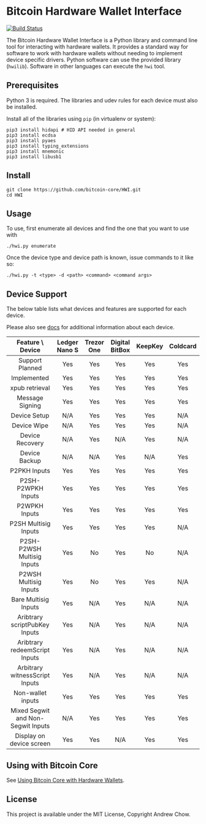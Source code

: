 # Bitcoin Hardware Wallet Interface

[![Build Status](https://travis-ci.org/bitcoin-core/HWI.svg?branch=master)](https://travis-ci.org/bitcoin-core/HWI)

The Bitcoin Hardware Wallet Interface is a Python library and command line tool for interacting with hardware wallets.
It provides a standard way for software to work with hardware wallets without needing to implement device specific drivers.
Python software can use the provided library (`hwilib`). Software in other languages can execute the `hwi` tool.

## Prerequisites

Python 3 is required. The libraries and udev rules for each device must also be installed.

Install all of the libraries using `pip` (in virtualenv or system):

```
pip3 install hidapi # HID API needed in general
pip3 install ecdsa
pip3 install pyaes
pip3 install typing_extensions
pip3 install mnemonic
pip3 install libusb1
```
## Install

```
git clone https://github.com/bitcoin-core/HWI.git
cd HWI
```

## Usage

To use, first enumerate all devices and find the one that you want to use with

```
./hwi.py enumerate
```

Once the device type and device path is known, issue commands to it like so:

```
./hwi.py -t <type> -d <path> <command> <command args>
```

## Device Support

The below table lists what devices and features are supported for each device.

Please also see [docs](docs/) for additional information about each device.

| Feature \ Device | Ledger Nano S | Trezor One | Digital BitBox | KeepKey | Coldcard |
|:---:|:---:|:---:|:---:|:---:|:---:|
| Support Planned | Yes | Yes | Yes | Yes | Yes |
| Implemented | Yes | Yes | Yes | Yes | Yes |
| xpub retrieval | Yes | Yes | Yes | Yes | Yes |
| Message Signing | Yes | Yes | Yes | Yes | Yes |
| Device Setup | N/A | Yes | Yes | Yes | N/A |
| Device Wipe | N/A | Yes | Yes | Yes | N/A |
| Device Recovery | N/A | Yes | N/A | Yes | N/A |
| Device Backup | N/A | N/A | Yes | N/A | Yes |
| P2PKH Inputs | Yes | Yes | Yes | Yes | Yes |
| P2SH-P2WPKH Inputs | Yes | Yes | Yes | Yes | Yes |
| P2WPKH Inputs | Yes | Yes | Yes | Yes | Yes |
| P2SH Multisig Inputs | Yes | Yes | Yes | Yes | N/A |
| P2SH-P2WSH Multisig Inputs | Yes | No | Yes | No | N/A |
| P2WSH Multisig Inputs | Yes | No | Yes | Yes | N/A |
| Bare Multisig Inputs | Yes | N/A | Yes | N/A | N/A |
| Aribtrary scriptPubKey Inputs | Yes | N/A | Yes | N/A | N/A |
| Aribtrary redeemScript Inputs | Yes | N/A | Yes | N/A | N/A |
| Arbitrary witnessScript Inputs | Yes | N/A | Yes | N/A | N/A |
| Non-wallet inputs | Yes | Yes | Yes | Yes | Yes |
| Mixed Segwit and Non-Segwit Inputs | N/A | Yes | Yes | Yes | Yes |
| Display on device screen | Yes | Yes | N/A | Yes | Yes |

## Using with Bitcoin Core

See [Using Bitcoin Core with Hardware Wallets](docs/bitcoin-core-usage.md).

## License

This project is available under the MIT License, Copyright Andrew Chow.
